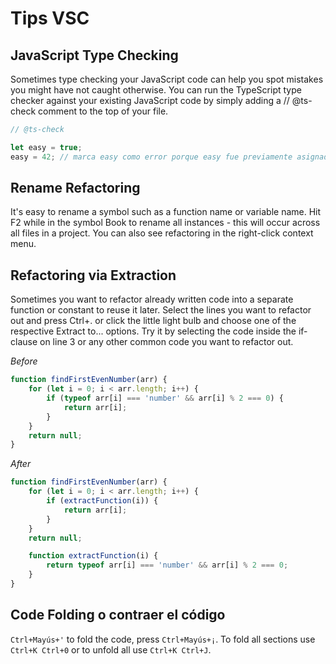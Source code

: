 # Tips VSC

## JavaScript Type Checking
Sometimes type checking your JavaScript code can help you spot mistakes you might have not caught otherwise. You can run the TypeScript type checker against your existing JavaScript code by simply adding a // @ts-check comment to the top of your file.

```js
// @ts-check

let easy = true;
easy = 42; // marca easy como error porque easy fue previamente asignado como Boolean
```

## Rename Refactoring

It's easy to rename a symbol such as a function name or variable name. Hit F2 while in the symbol Book to rename all instances - this will occur across all files in a project. You can also see refactoring in the right-click context menu.

## Refactoring via Extraction

Sometimes you want to refactor already written code into a separate function or constant to reuse it later. Select the lines you want to refactor out and press Ctrl+. or click the little light bulb and choose one of the respective Extract to... options. Try it by selecting the code inside the if-clause on line 3 or any other common code you want to refactor out.

_Before_

```js
function findFirstEvenNumber(arr) {
    for (let i = 0; i < arr.length; i++) {
        if (typeof arr[i] === 'number' && arr[i] % 2 === 0) {
            return arr[i];
        }
    }
    return null;
}
```

_After_

```js
function findFirstEvenNumber(arr) {
    for (let i = 0; i < arr.length; i++) {
        if (extractFunction(i)) {
            return arr[i];
        }
    }
    return null;

    function extractFunction(i) {
        return typeof arr[i] === 'number' && arr[i] % 2 === 0;
    }
}
```

## Code Folding o contraer el código

`Ctrl+Mayús+'` to fold the code, press `Ctrl+Mayús+¡`.
To fold all sections use `Ctrl+K Ctrl+0` or to unfold all use `Ctrl+K Ctrl+J`.